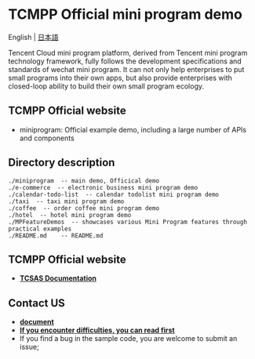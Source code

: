 # TCMPP Official mini program demo

English | [日本語](README.ja.md)

Tencent Cloud mini program platform, derived from Tencent mini program technology framework, fully follows the development specifications and standards of wechat mini program. It can not only help enterprises to put small programs into their own apps, but also provide enterprises with closed-loop ability to build their own small program ecology.

## TCMPP Official website
- miniprogram: Official example demo, including a large number of APIs and components

## Directory description

````
./miniprogram  -- main demo, Officical demo
./e-commerce  -- electronic business mini program demo
./calendar-todo-list  -- calendar todolist mini program demo
./taxi  -- taxi mini program demo
./coffee  -- order coffee mini program demo
./hotel  -- hotel mini program demo
./MPFeatureDemos  -- showcases various Mini Program features through practical examples
./README.md    -- README.md
````

## TCMPP Official website

- **[TCSAS Documentation](https://www.tencentcloud.com/document/product/1219)** 

## Contact US
- **[document](https://cloud.tencent.com/document/product/1593/100552)**
- **[If you encounter difficulties, you can read first](https://cloud.tencent.com/online-service?from=intro_tcmpp)**
- If you find a bug in the sample code, you are welcome to submit an issue;

